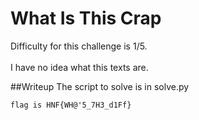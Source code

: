 # What Is This Crap
Difficulty for this challenge is 1/5.</br></br>
I have no idea what this texts are.

##Writeup
The script to solve is in solve.py

```flag is HNF{WH@'5_7H3_d1Ff}```
